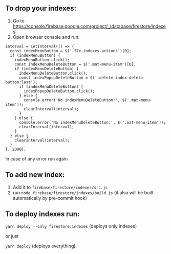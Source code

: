 ## To drop your indexes:
 
1. Go to https://console.firebase.google.com/project/_/database/firestore/indexes
2. Open browser console and run:
```
interval = setInterval(() => {
  const indexMenuButton = $('.f7e-indexes-actions')[0];
  if (indexMenuButton) {
    indexMenuButton.click();
    const indexMenuDeleteButton = $('.mat-menu-item')[0];
    if (indexMenuDeleteButton) {
      indexMenuDeleteButton.click();
      const indexPopupDeleteButton = $('.delete-index-delete-button:last');
      if (indexMenuDeleteButton) {
        indexPopupDeleteButton.click();
      } else {
        console.error('No indexMenuDeleteButton:', $('.mat-menu-item'));
        clearInterval(interval);
      }
    } else {
      console.error('No indexMenuDeleteButton:', $('.mat-menu-item'));
      clearInterval(interval);
    }
  } else {
    clearInterval(interval);
  }
}, 2000);
```
In case of any error run again

## ‌To add new index:

1. Add it to `firebase/firestore/indexes/src.js`
2. run `node firebase/firestore/indexes/build.js` (it also will be built automatically by pre-commit hook)

## To deploy indexes run:

`yarn deploy --only firestore:indexes` (deploys only indexes)

or just 

`yarn deploy` (deploys everything)


